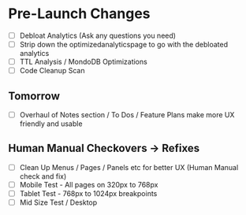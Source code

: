 # Pre-Launch Changes
- [ ] Debloat Analytics (Ask any questions you need)
- [ ] Strip down the optimizedanalyticspage to go with the debloated analytics
- [ ] TTL Analysis / MondoDB Optimizations
- [ ] Code Cleanup Scan

## Tomorrow
- [ ] Overhaul of Notes section / To Dos / Feature Plans
        make more UX friendly and usable

## Human Manual Checkovers -> Refixes
- [ ] Clean Up Menus / Pages / Panels etc for better UX (Human Manual check and fix)
- [ ] Mobile Test - All pages on 320px to 768px
- [ ] Tablet Test - 768px to 1024px breakpoints
- [ ] Mid Size Test / Desktop
